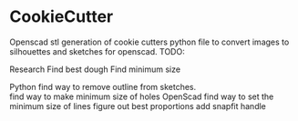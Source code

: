 # CookieCutter
 Openscad stl generation of cookie cutters
 python file to convert images to silhouettes and sketches for openscad.
 TODO:

Research
	Find best dough
	Find minimum size

Python
	find way to remove outline from sketches.	
	find way to make minimum size of holes
OpenScad
	find way to set the minimum size of lines 
	figure out best proportions
	add snapfit handle